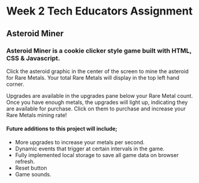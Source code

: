 # Week 2 Tech Educators Assignment

## Asteroid Miner

### Asteroid Miner is a cookie clicker style game built with HTML, CSS & Javascript. 

Click the asteroid graphic in the center of the screen to mine the asteroid for Rare Metals. Your total Rare Metals will display in the top left hand corner. 

Upgrades are available in the upgrades pane below your Rare Metal count. Once you have enough metals, the upgrades will light up, indicating they are available for purchase. Click on them to purchase and increase your Rare Metals mining rate!

#### Future additions to this project will include;
  - More upgrades to increase your metals per second.
  - Dynamic events that trigger at certain intervals in the game.
  - Fully implemented local storage to save all game data on browser refresh.
  - Reset button
  - Game sounds. 

